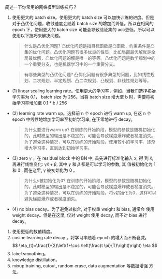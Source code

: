 简述一下你常用的网络模型训练技巧？
1. 使用更大的 batch size。使用更大的 batch size 可以加快训练的进度。但是对于凸优化问题，收敛速度会随着 batch size 的增加而降低。所以在相同的 epoch 下，使用更大的 batch size 可能会导致验证集的 acc更低。所以可以使用以下技巧来解决问题。
    > 什么是凸优化问题? 
    凸优化问题是指目标函数是凸函数，约束条件是凸集的优化问题。凸优化问题有很多优良的性质，比如局部最优解就是全局最优解，凸优化问题的解是唯一的等等。凸优化问题是数学规划中的一个重要分支，也是机器学习中的一个重要分支。

    > 有哪些典型的凸优化问题? 
    凸优化问题有很多典型的问题，比如线性规划、二次规划、半定规划、凸二次规划、凸规划、非线性规划等等。

- (1)  linear scaling learning rate。使用更大的学习率，例如，当我们选择初始学习率为 0.1， batch size 为 256，当将 batch size 增大至 b 时，需要将初始学习率增加至 0.1 * b / 256

- (2) learning rate warm up。选择前 $\mathrm{n}$ 个 epoch 进行 warm up, 在这 $\mathrm{n}$ 个 epoch 中线性地增加学习率至初始学习率, 在正常地进行 decay。
    > 为什么要进行warm up? 
    在训练的开始阶段，模型的参数是随机初始化的，此时模型的输出是不稳定的，可能会导致梯度爆炸或者梯度消失。为了避免这种情况，可以在训练的开始阶段，使用较小的学习率，逐渐增大学习率，直到达到初始学习率。

- (3) zero $\gamma$ 。在 residual block 中的 $\mathrm{BN}$ 中, 首先进行标准化输入 $\mathrm{x}$, 得 到 $\hat{x}$, 再进行线性变化: $\gamma \hat{x}+\beta$, 其中 $\gamma$ 和 $\beta$ 都是可以学习的参数, 其 值被初始化为 1 和 0 , 而在这里, $\gamma$ 被初始化为 0 。
    > 为什么$\gamma$被初始化为0?
    在训练的开始阶段，模型的参数是随机初始化的，此时模型的输出是不稳定的，可能会导致梯度爆炸或者梯度消失。为了避免这种情况，可以在训练的开始阶段，将$\gamma$初始化为0，这样可以避免梯度爆炸或者梯度消失。
- (4) no bias decay。为了避免过拟合, 对于权重 weight 和 bias, 通常会 使用 weight decay。但是在这里, 仅对 weight 使用 decay, 而不对 bias 进行 decay。

1. 使用更低的数值精度。
2. cosine learning rate decay 。将学习率随着 epoch 的增大而不断衰减。
$$
\eta_{t}=\frac{1}{2}\left(1+\cos \left(\frac{t \pi}{T}\right)\right) \eta
$$
1. label smoothing。
2. knowledge distillation。
3. mixup training, cutout, random erase, data augmentation 等数据增强 方法。

